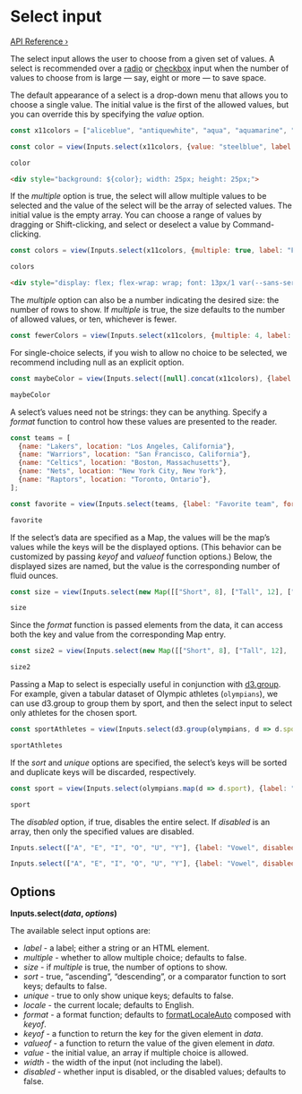 # Select input

[API Reference ›](https://github.com/observablehq/inputs/blob/main/README.md#select)

The select input allows the user to choose from a given set of values. A select is recommended over a [radio](./radio) or [checkbox](./checkbox) input when the number of values to choose from is large — say, eight or more — to save space.

The default appearance of a select is a drop-down menu that allows you to choose a single value. The initial value is the first of the allowed values, but you can override this by specifying the *value* option.

```js
const x11colors = ["aliceblue", "antiquewhite", "aqua", "aquamarine", "azure", "beige", "bisque", "black", "blanchedalmond", "blue", "blueviolet", "brown", "burlywood", "cadetblue", "chartreuse", "chocolate", "coral", "cornflowerblue", "cornsilk", "crimson", "cyan", "darkblue", "darkcyan", "darkgoldenrod", "darkgray", "darkgreen", "darkgrey", "darkkhaki", "darkmagenta", "darkolivegreen", "darkorange", "darkorchid", "darkred", "darksalmon", "darkseagreen", "darkslateblue", "darkslategray", "darkslategrey", "darkturquoise", "darkviolet", "deeppink", "deepskyblue", "dimgray", "dimgrey", "dodgerblue", "firebrick", "floralwhite", "forestgreen", "fuchsia", "gainsboro", "ghostwhite", "gold", "goldenrod", "gray", "green", "greenyellow", "grey", "honeydew", "hotpink", "indianred", "indigo", "ivory", "khaki", "lavender", "lavenderblush", "lawngreen", "lemonchiffon", "lightblue", "lightcoral", "lightcyan", "lightgoldenrodyellow", "lightgray", "lightgreen", "lightgrey", "lightpink", "lightsalmon", "lightseagreen", "lightskyblue", "lightslategray", "lightslategrey", "lightsteelblue", "lightyellow", "lime", "limegreen", "linen", "magenta", "maroon", "mediumaquamarine", "mediumblue", "mediumorchid", "mediumpurple", "mediumseagreen", "mediumslateblue", "mediumspringgreen", "mediumturquoise", "mediumvioletred", "midnightblue", "mintcream", "mistyrose", "moccasin", "navajowhite", "navy", "oldlace", "olive", "olivedrab", "orange", "orangered", "orchid", "palegoldenrod", "palegreen", "paleturquoise", "palevioletred", "papayawhip", "peachpuff", "peru", "pink", "plum", "powderblue", "purple", "rebeccapurple", "red", "rosybrown", "royalblue", "saddlebrown", "salmon", "sandybrown", "seagreen", "seashell", "sienna", "silver", "skyblue", "slateblue", "slategray", "slategrey", "snow", "springgreen", "steelblue", "tan", "teal", "thistle", "tomato", "turquoise", "violet", "wheat", "white", "whitesmoke", "yellow", "yellowgreen"];
```

```js echo
const color = view(Inputs.select(x11colors, {value: "steelblue", label: "Favorite color"}));
```

```js echo
color
```

```html echo
<div style="background: ${color}; width: 25px; height: 25px;">
```

If the *multiple* option is true, the select will allow multiple values to be selected and the value of the select will be the array of selected values. The initial value is the empty array. You can choose a range of values by dragging or Shift-clicking, and select or deselect a value by Command-clicking.

```js echo
const colors = view(Inputs.select(x11colors, {multiple: true, label: "Favorite colors"}));
```

```js echo
colors
```

```html echo
<div style="display: flex; flex-wrap: wrap; font: 13px/1 var(--sans-serif);">${colors.map(color => html`<div style="background: ${color}; padding: 0.5em;">${color}`)}
```

The *multiple* option can also be a number indicating the desired size: the number of rows to show. If *multiple* is true, the size defaults to the number of allowed values, or ten, whichever is fewer.

```js echo
const fewerColors = view(Inputs.select(x11colors, {multiple: 4, label: "Favorite colors"}));
```

For single-choice selects, if you wish to allow no choice to be selected, we recommend including null as an explicit option.

```js echo
const maybeColor = view(Inputs.select([null].concat(x11colors), {label: "Favorite color"}));
```

```js echo
maybeColor
```

A select’s values need not be strings: they can be anything. Specify a *format* function to control how these values are presented to the reader.

```js echo
const teams = [
  {name: "Lakers", location: "Los Angeles, California"},
  {name: "Warriors", location: "San Francisco, California"},
  {name: "Celtics", location: "Boston, Massachusetts"},
  {name: "Nets", location: "New York City, New York"},
  {name: "Raptors", location: "Toronto, Ontario"},
];
```

```js echo
const favorite = view(Inputs.select(teams, {label: "Favorite team", format: x => x.name, value: teams.find(t => t.name === "Warriors")}));
```

```js echo
favorite
```

If the select’s data are specified as a Map, the values will be the map’s values while the keys will be the displayed options. (This behavior can be customized by passing *keyof* and *valueof* function options.) Below, the displayed sizes are named, but the value is the corresponding number of fluid ounces.

```js echo
const size = view(Inputs.select(new Map([["Short", 8], ["Tall", 12], ["Grande", 16], ["Venti", 20]]), {value: 12, label: "Size"}));
```

```js echo
size
```

Since the *format* function is passed elements from the data, it can access both the key and value from the corresponding Map entry.

```js echo
const size2 = view(Inputs.select(new Map([["Short", 8], ["Tall", 12], ["Grande", 16], ["Venti", 20]]), {value: 12, label: "Size", format: ([name, value]) => `${name} (${value} oz)`}));
```

```js echo
size2
```

Passing a Map to select is especially useful in conjunction with [d3.group](https://d3js.org/d3-array/group). For example, given a tabular dataset of Olympic athletes (`olympians`), we can use d3.group to group them by sport, and then the select input to select only athletes for the chosen sport.

```js echo
const sportAthletes = view(Inputs.select(d3.group(olympians, d => d.sport), {label: "Sport"}));
```

```js echo
sportAthletes
```

If the *sort* and *unique* options are specified, the select’s keys will be sorted and duplicate keys will be discarded, respectively. 

```js echo
const sport = view(Inputs.select(olympians.map(d => d.sport), {label: "Sport", sort: true, unique: true}));
```

```js echo
sport
```

The *disabled* option, if true, disables the entire select. If *disabled* is an array, then only the specified values are disabled.

```js echo
Inputs.select(["A", "E", "I", "O", "U", "Y"], {label: "Vowel", disabled: true})
```

```js echo
Inputs.select(["A", "E", "I", "O", "U", "Y"], {label: "Vowel", disabled: ["Y"]})
```

## Options

**Inputs.select(*data*, *options*)**

The available select input options are:

* *label* - a label; either a string or an HTML element.
* *multiple* - whether to allow multiple choice; defaults to false.
* *size* - if *multiple* is true, the number of options to show.
* *sort* - true, “ascending”, “descending”, or a comparator function to sort keys; defaults to false.
* *unique* - true to only show unique keys; defaults to false.
* *locale* - the current locale; defaults to English.
* *format* - a format function; defaults to [formatLocaleAuto](https://github.com/observablehq/inputs?tab=readme-ov-file#formatLocaleAuto) composed with *keyof*.
* *keyof* - a function to return the key for the given element in *data*.
* *valueof* - a function to return the value of the given element in *data*.
* *value* - the initial value, an array if multiple choice is allowed.
* *width* - the width of the input (not including the label).
* *disabled* - whether input is disabled, or the disabled values; defaults to false.






